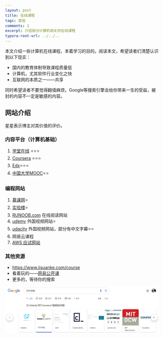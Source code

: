 ```yaml
---
layout: post
title: 在线课程
tags: 其他
comments: 1
excerpt: 介绍部分计算机相关的在线课程
typora-root-url: ../../..
---
```


本文介绍一些计算机在线课程，本着学习的目的。阅读本文，希望读者们清楚认识到以下现实：

- 国内的教育体制导致课程质量低
- 计算机，尤其软件行业变化之快
- 互联网的本质之一——共享

同时希望读者不要觉得翻墙麻烦，Google等搜索引擎会给你带来一生的受益，被封的内容不一定是敏感的内容。

## 网站介绍

星星表示博主对其价值的评价。

### 内容平台（计算机基础）

1. [学堂在线](https://www.xuetangx.com/courses) ⭐⭐⭐
2. [Coursera](https://www.coursera.org/) ⭐⭐⭐
3. [Edx](https://www.edx.org/)⭐⭐⭐
4. [中国大学MOOC](http://www.icourse163.org/category/computer)⭐⭐

### 编程网站

1. [慕课网](https://www.imooc.com/)⭐
2. [实验楼](https://www.shiyanlou.com/courses/)⭐
3. [RUNOOB.com](http://www.runoob.com/) 在线阅读网站
4. [udemy](https://www.udemy.com/) 外国视频网站⭐
5. [udacity](https://cn.udacity.com/) 外国视频网站，部分有中文字幕⭐⭐
6. 网易云课程
7. [AWS 应试网站](https://www.examtopics.com/exams/amazon/aws-certified-solutions-architect-associate-saa-c02/view/)

### 其他资源

- https://www.jisuanke.com/course
- 看着玩的——[网易公开课](https://open.163.com/ted/#new_ted_item)
- 更多的，等待你的搜索

![1561727719571](/assets/blog_res/1561727719571.png)